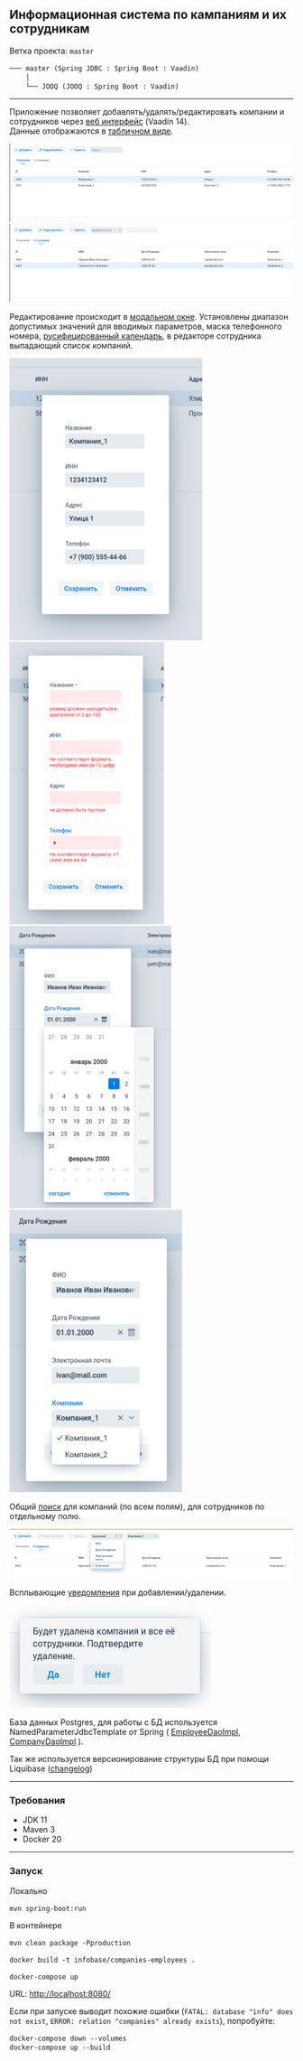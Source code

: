 Информационная система по кампаниям и их сотрудникам
----------------------------------------------------

Ветка проекта: `master`
```shell
─── master (Spring JDBC : Spring Boot : Vaadin)
    │
    └── JOOQ (JOOQ : Spring Boot : Vaadin)
```
___

Приложение позволяет добавлять/удалять/редактировать компании и сотрудников через [веб интерфейс](src/main/java/org/infobase/web) (Vaadin 14).  
Данные отображаются в [табличном виде](src/main/java/org/infobase/web/component/grid).

![компании](images/companies_tab.png)
![сотрудники](images/employee_tab.png)

Редактирование происходит в [модальном окне](src/main/java/org/infobase/web/component/dialog). Установлены диапазон допустимых значений для вводимых параметров,
маска телефонного номера, [русифицированный календарь](src/main/java/org/infobase/web/component/LocalizedDatePicker.java), в редакторе сотрудника выпадающий список компаний.  

![](images/company_edit.png) ![](images/company_edit_valid.png) ![](images/calendar.png) ![](images/companies_drop-down.png)

Общий [поиск](src/main/java/org/infobase/web/view/SearchPanel.java) для компаний (по всем полям), для сотрудников по отдельному полю.

![](images/search_by_company.png)

Всплывающие [уведомления](src/main/java/org/infobase/web/component/notification) при добавлении/удалении.

![](images/notofication.png)

База данных Postgres, для работы с БД используется NamedParameterJdbcTemplate от Spring (
[EmployeeDaoImpl](src/main/java/org/infobase/dao/impl/EmployeeDaoImpl.java), 
[CompanyDaoImpl](src/main/java/org/infobase/dao/impl/CompanyDaoImpl.java)
).

Так же используется версионирование структуры БД при помощи Liquibase ([changelog](src/main/resources/db/changelog/db.changelog-master.xml))

---

### Требования

- JDK 11
- Maven 3
- Docker 20

---

### Запуск

Локально
```shell
mvn spring-boot:run
```

В контейнере
```shell
mvn clean package -Pproduction
```
```shell
docker build -t infobase/companies-employees .
```
```shell
docker-compose up
```

URL: [http://localhost:8080/](http://localhost:8080/)

Если при запуске выводит похожие ошибки (`FATAL: database "info" does not exist`, `ERROR: relation "companies" already exists`), попробуйте:
```shell
docker-compose down --volumes
docker-compose up --build
```
